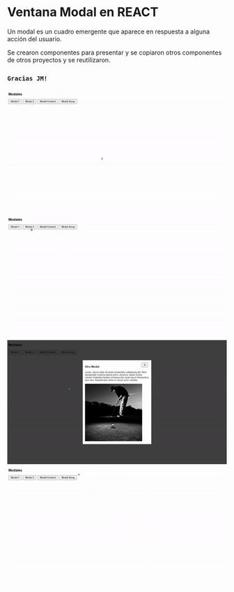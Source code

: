 # Ventana Modal en REACT

Un modal es un cuadro emergente que aparece en respuesta a alguna acción del usuario.

Se crearon componentes para presentar y se copiaron otros componentes de otros proyectos y se reutilizaron.

### `Gracias JM!`

![imagenText](src\gifts\ezgif.com-gif-maker.gif)
![imagenText](<src\gifts\ezgif.com-gif-maker (1).gif>)
![imagenText](<src\gifts\ezgif.com-gif-maker (2).gif>)
![imagenText](<src\gifts\ezgif.com-gif-maker (3).gif>)
